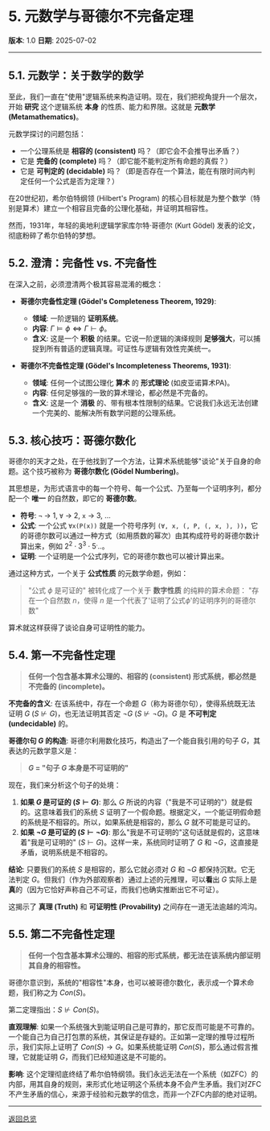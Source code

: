 # 5. 元数学与哥德尔不完备定理

**版本**: 1.0
**日期**: 2025-07-02

---

## 5.1. 元数学：关于数学的数学

至此，我们一直在"使用"逻辑系统来构造证明。现在，我们把视角提升一个层次，开始 **研究** 这个逻辑系统 **本身** 的性质、能力和界限。这就是 **元数学 (Metamathematics)**。

元数学探讨的问题包括：

* 一个公理系统是 **相容的 (consistent)** 吗？（即它会不会推导出矛盾？）
* 它是 **完备的 (complete)** 吗？（即它能不能判定所有命题的真假？）
* 它是 **可判定的 (decidable)** 吗？（即是否存在一个算法，能在有限时间内判定任何一个公式是否为定理？）

在20世纪初，希尔伯特纲领 (Hilbert's Program) 的核心目标就是为整个数学（特别是算术）建立一个相容且完备的公理化基础，并证明其相容性。

然而，1931年，年轻的奥地利逻辑学家库尔特·哥德尔 (Kurt Gödel) 发表的论文，彻底粉碎了希尔伯特的梦想。

## 5.2. 澄清：完备性 vs. 不完备性

在深入之前，必须澄清两个极其容易混淆的概念：

* **哥德尔完备性定理 (Gödel's Completeness Theorem, 1929)**:
  * **领域**: 一阶逻辑的 **证明系统**。
  * **内容**: $\Gamma \models \phi \iff \Gamma \vdash \phi$。
  * **含义**: 这是一个 **积极** 的结果。它说一阶逻辑的演绎规则 **足够强大**，可以捕捉到所有普适的逻辑真理。可证性与逻辑有效性完美统一。

* **哥德尔不完备性定理 (Gödel's Incompleteness Theorems, 1931)**:
  * **领域**: 任何一个试图公理化 **算术** 的 **形式理论** (如皮亚诺算术PA)。
  * **内容**: 任何足够强的一致的算术理论，都必然是不完备的。
  * **含义**: 这是一个 **消极** 的、带有根本性限制的结果。它说我们永远无法创建一个完美的、能解决所有数学问题的公理系统。

## 5.3. 核心技巧：哥德尔数化

哥德尔的天才之处，在于他找到了一个方法，让算术系统能够"谈论"关于自身的命题。这个技巧被称为 **哥德尔数化 (Gödel Numbering)**。

其思想是，为形式语言中的每一个符号、每一个公式、乃至每一个证明序列，都分配一个 **唯一** 的自然数，即它的 **哥德尔数**。

* **符号**: `¬` -> 1, `∀` -> 2, `x` -> 3, ...
* **公式**: 一个公式 `∀x(P(x))` 就是一个符号序列 `(∀, x, (, P, (, x, ), ))`，它的哥德尔数可以通过一种方式（如用质数的幂次）由其构成符号的哥德尔数计算出来，例如 $2^2 \cdot 3^3 \cdot 5^...$。
* **证明**: 一个证明是一个公式序列，它的哥德尔数也可以被计算出来。

通过这种方式，一个关于 **公式性质** 的元数学命题，例如：
> "公式 $\phi$ 是可证的"
被转化成了一个关于 **数字性质** 的纯粹的算术命题：
> "存在一个自然数 $n$，使得 $n$ 是一个代表了'证明了公式$\phi$'的证明序列的哥德尔数"

算术就这样获得了谈论自身可证明性的能力。

## 5.4. 第一不完备性定理

> **任何一个包含基本算术公理的、相容的 (consistent) 形式系统，都必然是不完备的 (incomplete)。**

**不完备的含义**: 在该系统中，存在一个命题 $G$（称为哥德尔句），使得系统既无法证明 $G$ ($S \not\vdash G$)，也无法证明其否定 $\neg G$ ($S \not\vdash \neg G$)。$G$ 是 **不可判定 (undecidable)** 的。

**哥德尔句 $G$ 的构造**:
哥德尔利用数化技巧，构造出了一个能自我引用的句子 $G$，其表达的元数学意义是：
> **$G$ = "句子 $G$ 本身是不可证明的"**

现在，我们来分析这个句子的处境：

1. **如果 $G$ 是可证的 ($S \vdash G$)**: 那么 $G$ 所说的内容（"我是不可证明的"）就是假的。这意味着我们的系统 $S$ 证明了一个假命题。根据定义，一个能证明假命题的系统是不相容的。所以，如果系统是相容的，那么 $G$ 就不可能是可证的。
2. **如果 $\neg G$ 是可证的 ($S \vdash \neg G$)**: 那么"我是不可证明的"这句话就是假的，这意味着"我是可证明的" ($S \vdash G$)。这样一来，系统同时证明了 $G$ 和 $\neg G$，这直接是矛盾，说明系统是不相容的。

**结论**: 只要我们的系统 $S$ 是相容的，那么它就必须对 $G$ 和 $\neg G$ 都保持沉默。它无法判定 $G$。但我们（作为外部观察者）通过上述的元推理，可以**看**出 $G$ 实际上是**真**的（因为它恰好声称自己不可证，而我们也确实推断出它不可证）。

这揭示了 **真理 (Truth)** 和 **可证明性 (Provability)** 之间存在一道无法逾越的鸿沟。

## 5.5. 第二不完备性定理

> **任何一个包含基本算术公理的、相容的形式系统，都无法在该系统内部证明其自身的相容性。**

哥德尔意识到，系统的"相容性"本身，也可以被哥德尔数化，表示成一个算术命题，我们称之为 $Con(S)$。

第二定理指出：$S \not\vdash Con(S)$。

**直观理解**: 如果一个系统强大到能证明自己是可靠的，那它反而可能是不可靠的。一个能自己为自己打包票的系统，其保证是存疑的。正如第一定理的推导过程所示，我们实际上证明了 $Con(S) \to G$。如果系统能证明 $Con(S)$，那么通过假言推理，它就能证明 $G$，而我们已经知道这是不可能的。

**影响**: 这个定理彻底终结了希尔伯特纲领。我们永远无法在一个系统（如ZFC）的内部，用其自身的规则，来形式化地证明这个系统本身不会产生矛盾。我们对ZFC不产生矛盾的信心，来源于经验和元数学的信念，而非一个ZFC内部的绝对证明。

---
[返回总览](./00-数理逻辑总览.md)
